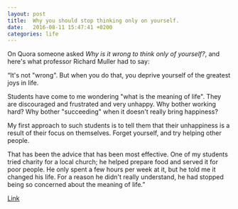 ```yaml
---
layout: post
title:  Why you should stop thinking only on yourself.
date:   2016-08-11 15:47:41 +0200
categories: life
---
```


On Quora someone asked _Why is it wrong to think only of yourself?_, and here's what professor Richard Muller had to say:


“It's not "wrong".  But when you do that, you deprive yourself of the greatest joys in life.  

Students have come to me wondering "what is the meaning of life". They are discouraged and frustrated and very unhappy.  Why bother working hard?  Why bother "succeeding" when it doesn't really bring happiness?

My first approach to such students is to tell them that their unhappiness is a result of their focus on themselves. Forget yourself, and try helping other people. 

That has been the advice that has been most effective. One of my students tried charity for a local church; he helped prepare food and served it for poor people. He only spent a few hours per week at it, but he told me it changed his life.  For a reason he didn't really understand, he had stopped being so concerned about the meaning of life.”

[Link](https://www.quora.com/Why-is-it-wrong-to-think-only-of-yourself)
